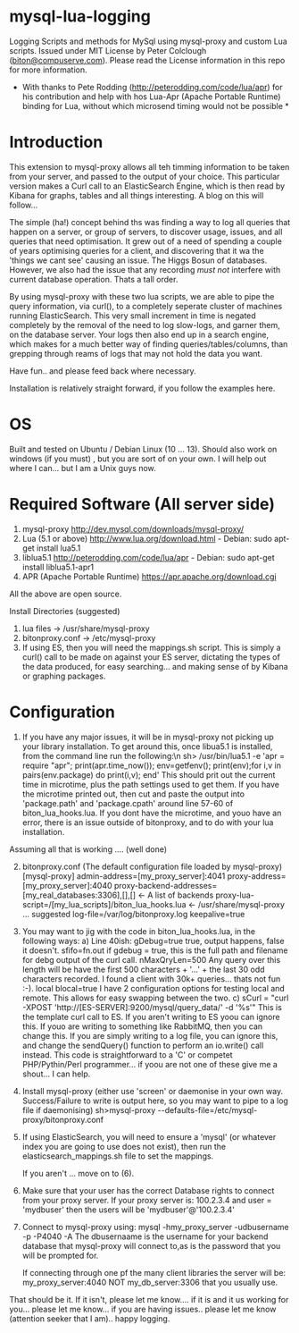 mysql-lua-logging
=================

Logging Scripts and methods for MySql using mysql-proxy and custom Lua scripts. Issued under MIT License by
Peter Colclough (biton@compuserve.com). Please read the License information in this repo for more information.

* With thanks to Pete Rodding (http://peterodding.com/code/lua/apr) for his contribution and help with hos Lua-Apr 
(Apache Portable Runtime) binding for Lua, without which microsend timing would not be possible *

Introduction
============
This extension to mysql-proxy allows all teh timming information to be taken from your server, and passed to the 
output of your choice. This particular version makes a Curl call to an ElasticSearch Engine, which is then read
by Kibana for graphs, tables and all things interesting. A blog on this will follow...

The simple (ha!) concept behind ths was finding a way to log all queries that happen on a server, or group of servers, 
to discover usage, issues, and all queries that need optimisation. It grew out of a need of spending a couple of years
optimising queries for a client, and discovering that it wa the 'things we cant see' causing an issue. The Higgs Bosun
of databases.
However, we also had the issue that any recording _must not_ interfere with current database operation. Thats a tall order.

By using mysql-proxy with these two lua scripts, we are able to pipe the query information, via curl(), to a completely
seperate cluster of machines running ElasticSearch. This very small increment in time is negated completely by the removal 
of the need to log slow-logs, and garner them, on the database server. Your logs then also end up in a search engine,
which makes for a much better way of finding queries/tables/columns, than grepping through reams of logs that may not 
hold the data you want.

Have fun.. and please feed back where necessary.


Installation is relatively straight forward, if you follow the examples here.  

OS
==
Built and tested on Ubuntu / Debian Linux (10 ... 13). Should also work on windows (if you must) , but you are sort of
on your own. I will help out where I can... but I am a Unix guys now. 

Required Software (All server side)
=================
1. mysql-proxy           http://dev.mysql.com/downloads/mysql-proxy/
2. Lua (5.1 or above)    http://www.lua.org/download.html
                         - Debian: sudo apt-get install lua5.1
3. liblua5.1             http://peterodding.com/code/lua/apr
                         - Debian: sudo apt-get install liblua5.1-apr1
4. APR (Apache Portable Runtime) https://apr.apache.org/download.cgi

All the above are open source.

Install Directories (suggested)
1. lua files -> /usr/share/mysql-proxy
2. bitonproxy.conf -> /etc/mysql-proxy
3. If using ES, then you will need the mappings.sh script. This is simply a curl() call to be made on against your
   ES server, dictating the types of the data produced, for easy searching... and making sense of by Kibana or 
   graphing packages.
   
Configuration
=============
1. If you have any major issues, it will be in mysql-proxy not picking up your library installation. To get around this,
   once libua5.1 is installed, from the command line run the following:\n
      sh> /usr/bin/lua5.1 -e 'apr = require "apr"; print(apr.time_now()); env=getfenv(); print(env);for i,v in pairs(env.package) do print(i,v); end'
   This should prit out the current time in microtime, plus the path settings used to get them. If you have the microtime printed out, 
   then cut and paste the output into 'package.path' and 'package.cpath' around line 57-60 of biton_lua_hooks.lua.
   If you dont have the microtime, and youo have an error, there is an issue outside of bitonproxy, and to do with 
   your lua installation.
   
 Assuming all that is working ....  (well done)
 
 2. bitonproxy.conf (The default configuration file loaded by mysql-proxy)
    [mysql-proxy]
    admin-address=[my_proxy_server]:4041
    proxy-address=[my_proxy_server]:4040
    proxy-backend-addresses=[my_real_databases:3306],[],[]    <- A list of backends
    proxy-lua-script=/[my_lua_scripts]/biton_lua_hooks.lua    <- /usr/share/mysql-proxy ... suggested
    log-file=/var/log/bitonproxy.log
    keepalive=true
       
 3. You may want to jig with the code in biton_lua_hooks.lua, in the following ways:
    a)  Line 40ish:
        gDebug=true        true, output happens, false it doesn't.
        sfifo=fn.out       if gdebug = true, this is the full path and filename for debg output of the curl call.
        nMaxQryLen=500     Any query over this length will be have the first 500 characters + '...' + the last 30 odd characters
                           recorded. I found a client with 30k+ queries... thats not fun :-).
        local blocal=true  I have 2 configuration options for testing local and remote. This allows for easy swapping 
                           between the two.
    c) sCurl      = "curl -XPOST 'http://[ES-SERVER]:9200/mysql/query_data/' -d '%s'"
                           This is the template curl call to ES. If you aren't writing to ES yoou can ignore this. If youo are 
                           writing to something like RabbitMQ, then you can change this. If you are simply writing to 
                           a log file, you can ignore this, and change the sendQuery() function to perform an io.write() 
                           call instead. 
                           This code is straightforward to a 'C' or competet PHP/Pythin/Perl programmer... if yoou are 
                           not one of these give me a shout... I can help.
   
 4. Install mysql-proxy (either use 'screen' or daemonise in your own way. Success/Failure to write is output here, so you may want to
                         pipe to a log file if daemonising)
      sh>mysql-proxy --defaults-file=/etc/mysql-proxy/bitonproxy.conf
      
 5. If using ElasticSearch, you will need to ensure a 'mysql' (or whatever index you are going to use does not exist), then
    run the elasticsearch_mappings.sh file to set the mappings.
    
    If you aren't ... move on to (6).
  
 6. Make sure that your user has the correct Database rights to connect from your proxy server. If your proxy server is:
            100.2.3.4 and user = 'mydbuser'
    then the users will be 'mydbuser'@'100.2.3.4' 
               
 7. Connect to mysql-proxy using:
         mysql -hmy_proxy_server -udbusername -p -P4040 -A
     The dbusernaame is the username for your backend database that mysql-proxy will connect to,as is the password that you will
     be prompted for.
     
     If connecting through one pf the many client libraries the server will be:
            my_proxy_server:4040         NOT
            my_db_server:3306            that you usually use.
            
  That should be it. If it isn't, please let me know.... if it is and it us working for you... please let me know... 
  if you are having issues.. please let me know (attention seeker that I am).. happy logging.
                     
  
                                                    

         
